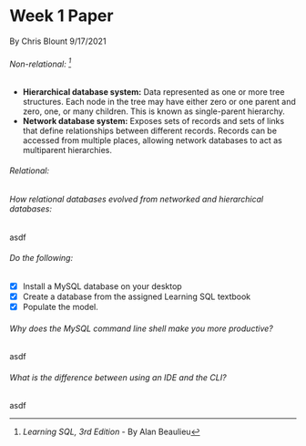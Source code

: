 # Week 1 Paper

By Chris Blount
9/17/2021

###### Non-relational: [^1]
-	**Hierarchical database system:** Data represented as one or more tree structures. Each node in the tree may have either zero or one parent and zero, one, or many children. This is known as single-parent hierarchy. 
-	**Network database system:** Exposes sets of records and sets of links that define relationships between different records. Records can be accessed from multiple places, allowing network databases to act as multiparent hierarchies.

###### Relational:


###### How relational databases evolved from networked and hierarchical databases:
asdf

###### Do the following:

- [x]	Install a MySQL database on your desktop
- [x]	Create a database from the assigned Learning SQL textbook
- [x]	Populate the model.

###### Why does the MySQL command line shell make you more productive?
asdf

###### What is the difference between using an IDE and the CLI?
asdf

[^1]: *Learning SQL, 3rd Edition* - By Alan Beaulieu